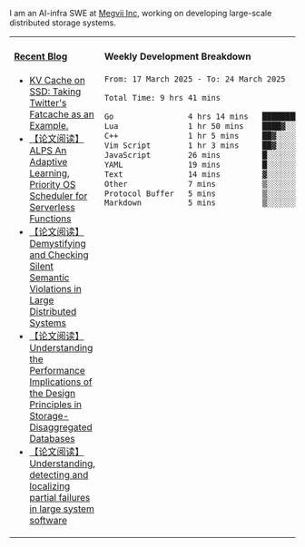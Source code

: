 I am an AI-infra SWE at [Megvii Inc](https://en.megvii.com/), working on developing large-scale distributed storage systems.

<table width="960px">
<tr>
<td valign="top" width="50%">

#### <a href="https://www.kongjun18.me" target="_blank">Recent Blog</a>

<!-- BLOG-POST-LIST:START -->
- [KV Cache on SSD: Taking Twitter&#39;s Fatcache as an Example.](https://kongjun18.github.io/posts/kv-cache-on-disk-taking-twitters-fatcache-as-an-example/)
- [【论文阅读】ALPS An Adaptive Learning, Priority OS Scheduler for Serverless Functions](https://kongjun18.github.io/posts/alps-an-adaptive-learning-priority-os-scheduler-for-serverless-functions/)
- [【论文阅读】Demystifying and Checking Silent Semantic Violations in Large Distributed Systems](https://kongjun18.github.io/posts/demystifying-and-checking-silent-semantic-violations-in-large-distributed-systems/)
- [【论文阅读】Understanding the Performance Implications of the Design Principles in Storage-Disaggregated Databases](https://kongjun18.github.io/posts/understanding-the-performance-implications-of-the-design-principles-in-storage-disaggregated-databases/)
- [【论文阅读】Understanding, detecting and localizing partial failures in large system software](https://kongjun18.github.io/posts/understanding-detecting-and-localizing-partial-failures-in-large-system-software/)
<!-- BLOG-POST-LIST:END -->

</td>
<td valign="top" width="50%">

#### Weekly Development Breakdown

<!--START_SECTION:waka-->

```txt
From: 17 March 2025 - To: 24 March 2025

Total Time: 9 hrs 41 mins

Go                4 hrs 14 mins   ███████████░░░░░░░░░░░░░░   43.73 %
Lua               1 hr 50 mins    ████▓░░░░░░░░░░░░░░░░░░░░   19.07 %
C++               1 hr 5 mins     ██▓░░░░░░░░░░░░░░░░░░░░░░   11.19 %
Vim Script        1 hr 3 mins     ██▓░░░░░░░░░░░░░░░░░░░░░░   10.84 %
JavaScript        26 mins         █░░░░░░░░░░░░░░░░░░░░░░░░   04.47 %
YAML              19 mins         █░░░░░░░░░░░░░░░░░░░░░░░░   03.34 %
Text              14 mins         ▓░░░░░░░░░░░░░░░░░░░░░░░░   02.43 %
Other             7 mins          ▒░░░░░░░░░░░░░░░░░░░░░░░░   01.27 %
Protocol Buffer   5 mins          ▒░░░░░░░░░░░░░░░░░░░░░░░░   01.02 %
Markdown          5 mins          ▒░░░░░░░░░░░░░░░░░░░░░░░░   00.87 %
```

<!--END_SECTION:waka-->
</td>
</tr>

</table>
